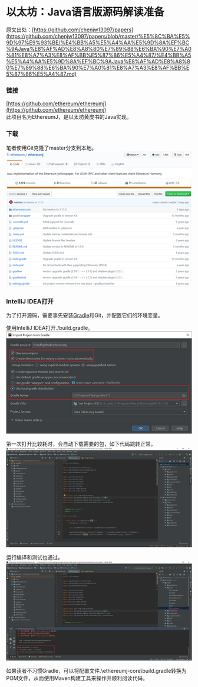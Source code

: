 # 以太坊：Java语言版源码解读准备

原文出处：[https://github.com/chenjw13097/papers](https://github.com/chenjw13097/papers/blob/master/%E5%8C%BA%E5%9D%97%E9%93%BE/%E4%BB%A5%E5%A4%AA%E5%9D%8A%EF%BC%9AJava%E8%AF%AD%E8%A8%80%E7%89%88%E6%BA%90%E7%A0%81%E8%A7%A3%E8%AF%BB%E5%87%86%E5%A4%87/%E4%BB%A5%E5%A4%AA%E5%9D%8A%EF%BC%9AJava%E8%AF%AD%E8%A8%80%E7%89%88%E6%BA%90%E7%A0%81%E8%A7%A3%E8%AF%BB%E5%87%86%E5%A4%87.md)  

### 链接

[https://github.com/ethereum/ethereumj](https://github.com/ethereum/ethereumj)  
此项目名为EthereumJ，是以太坊黄皮书的Java实现。  

### 下载

笔者使用Git克隆了master分支到本地。  
![](./引用/图片1.png)  

### IntelliJ IDEA打开

为了打开源码，需要事先安装[Gradle](../../软件或工具/Gradle环境搭建/Gradle环境搭建.md)和Git，并配置它们的环境变量。  
  
使用IntelliJ IDEA打开./build.gradle。  
![](./引用/图片2.png)  
  
第一次打开比较耗时，会自动下载需要的包，如下代码跳转正常。  
![](./引用/图片3.png)  
  
运行编译和测试也通过。  
![](./引用/图片4.png)  
  
如果读者不习惯Gradle，可以将配置文件.\ethereumj-core\build.gradle转换为POM文件，从而使用Maven构建工具来操作并顺利阅读代码。  
